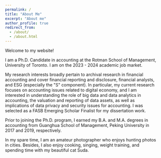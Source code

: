 ```yaml
---
permalink: /
title: "About Me"
excerpt: "About me"
author_profile: true
redirect_from: 
  - /about/
  - /about.html
---
```


Welcome to my website!

I am a Ph.D. Candidate in accounting at the Rotman School of Management, University of Toronto. I am on the 2023 - 2024 academic job market.

My research interests broadly pertain to archival research in financial accounting and cover financial reporting and disclosure, financial analysts, and ESG (especially the "S" component). In particular, my current research focuses on accounting issues related to digital economy, and I am interested in understanding the role of big data and data analytics in accounting, the valuation and reporting of data assets, as well as implications of data privacy and security issues for accounting. I was selected as a FASB Emerging Scholar Finalist for my dissertation work.

Prior to joining the Ph.D. program, I earned my B.A. and M.A. degrees in accounting from Guanghua School of Management, Peking University in 2017 and 2019, respectively.

In my spare time, I am an amateur photographer who enjoys hunting photos in cities. Besides, I also enjoy cooking, singing, weight training, and spending time with my beautiful cat Suda. 



